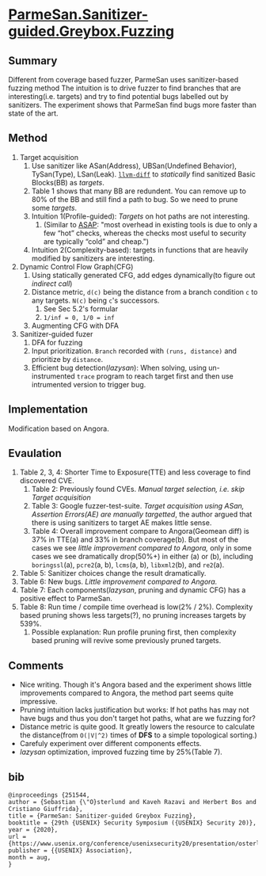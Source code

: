 # [ParmeSan.Sanitizer-guided.Greybox.Fuzzing](https://www.usenix.org/conference/usenixsecurity20/presentation/osterlund)

## Summary

Different from coverage based fuzzer, ParmeSan uses sanitizer-based fuzzing method
The intuition is to drive fuzzer to find branches that are interesting(i.e. targets) and try to find potential bugs labelled out by sanitizers.
The experiment shows that ParmeSan find bugs more faster than state of the art. 

## Method
1. Target acquisition
   1. Use sanitizer like ASan(Address), UBSan(Undefined Behavior), TySan(Type), LSan(Leak). [`llvm-diff`](https://llvm.org/docs/CommandGuide/llvm-diff.html) to _statically_ find sanitized Basic Blocks(BB) as _targets_.
   2. Table 1 shows that many BB are redundent. You can remove up to 80% of the BB and still find a path to bug. So we need to prune some _targets_.
   3. Intuition 1(Profile-guided): _Targets_ on hot paths are not interesting. 
      1. (Similar to [ASAP](https://dslab.epfl.ch/pubs/asap.pdf): "most overhead in existing tools is due to only a few “hot” checks, whereas the checks most useful to security are typically “cold” and cheap.")
   4. Intuition 2(Complexity-based): targets in functions that are heavily modified by sanitizers are interesting.
2. Dynamic Control Flow Graph(CFG)
   1. Using statically generated CFG, add edges dynamically(to figure out _indirect call_)
   2. Distance metric, `d(c)` being the distance from a branch condition `c` to any targets. `N(c)` being `c`'s successors.
      1. See Sec 5.2's formular
      2. `1/inf = 0, 1/0 = inf`
   3. Augmenting CFG with DFA
3. Sanitizer-guided fuzer
   1. DFA for fuzzing
   2. Input prioritization. `Branch` recorded with `(runs, distance)` and prioritize by `distance`.
   3. Efficient bug detection(_lazysan_): When solving, using un-instrumented `trace` program to reach target first and then use intrumented version to trigger bug.

## Implementation

Modification based on Angora.

## Evaulation
1. Table 2, 3, 4: Shorter Time to Exposure(TTE) and less coverage to find discovered CVE.
   1. Table 2: Previously found CVEs. *Manual target selection, i.e. skip Target acquisition*
   2. Table 3: Google fuzzer-test-suite. *Target acquisition using ASan, Assertion Errors(AE) are manually targetted*, the author argued that there is using sanitizers to target AE makes little sense.
   3. Table 4: Overall improvement compare to Angora(Geomean diff) is 37% in TTE(a) and 33% in branch coverage(b). But most of the cases we see *little improvement compared to Angora,* only in some cases we see dramatically drop(50%+) in either (a) or (b), including `boringssl`(a), `pcre2`(a, b), `lcms`(a, b), `libxml2`(b), and `re2`(a).
2. Table 5: Sanitizer choices change the result dramatically.
3. Table 6: New bugs. *Little improvement compared to Angora.*
4. Table 7: Each components(_lazysan_, pruning and dynamic CFG) has a positive effect to ParmeSan.
5. Table 8: Run time / compile time overhead is low(2% / 2%). Complexity based pruning shows less targets(?), no pruning increases targets by 539%.
   1. Possible explanation: Run profile pruning first, then complexity based pruning will revive some previously pruned targets.

## Comments

- Nice writing. Though it's Angora based and the experiment shows little improvements compared to Angora, the method part seems quite impressive.
- Pruning intuition lacks justification but works: If hot paths has may not have bugs and thus you don't target hot paths, what are we fuzzing for?
- Distance metric is quite good. It greatly lowers the resource to calculate the distance(from `O(|V|^2)` times of **DFS** to a simple topological sorting.)
- Carefuly experiment over different components effects.
- _lazysan_ optimization, improved fuzzing time by 25%(Table 7).

## bib
```
@inproceedings {251544,
author = {Sebastian {\"O}sterlund and Kaveh Razavi and Herbert Bos and Cristiano Giuffrida},
title = {ParmeSan: Sanitizer-guided Greybox Fuzzing},
booktitle = {29th {USENIX} Security Symposium ({USENIX} Security 20)},
year = {2020},
url = {https://www.usenix.org/conference/usenixsecurity20/presentation/osterlund},
publisher = {{USENIX} Association},
month = aug,
}
```